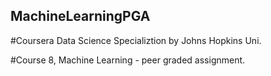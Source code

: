 ## MachineLearningPGA

#Coursera Data Science Specializtion by Johns Hopkins Uni.

#Course 8, Machine Learning - peer graded assignment.

